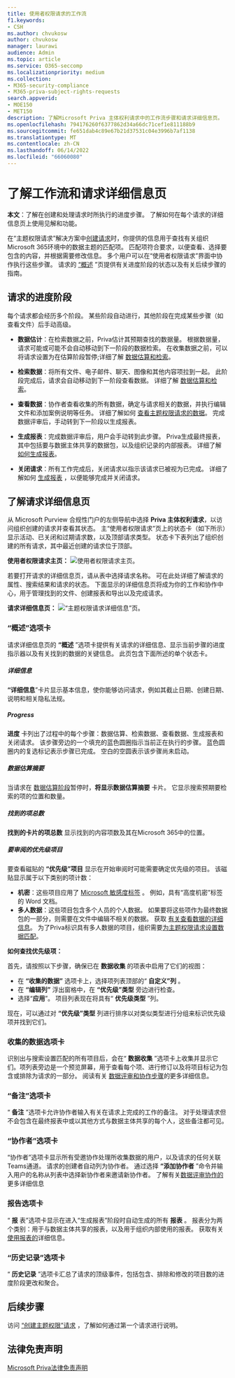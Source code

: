 ```yaml
---
title: 使用者权限请求的工作流
f1.keywords:
- CSH
ms.author: chvukosw
author: chvukosw
manager: laurawi
audience: Admin
ms.topic: article
ms.service: O365-seccomp
ms.localizationpriority: medium
ms.collection:
- M365-security-compliance
- M365-priva-subject-rights-requests
search.appverid:
- MOE150
- MET150
description: 了解Microsoft Priva 主体权利请求中的工作流步骤和请求详细信息页。
ms.openlocfilehash: 794176260f6377862d34a66dc71cef1e811188b9
ms.sourcegitcommit: fe651dab4c89e67b21d37531c04e3996b7af1138
ms.translationtype: MT
ms.contentlocale: zh-CN
ms.lasthandoff: 06/14/2022
ms.locfileid: "66060080"
---
```

# <a name="understand-the-workflow-and-request-details-pages"></a>了解工作流和请求详细信息页

**本文**：了解在创建和处理请求时所执行的进度步骤。 了解如何在每个请求的详细信息页上使用见解和功能。

在“主题权限请求”解决方案中[创建请求](subject-rights-requests-create.md)时，你提供的信息用于查找有关组织Microsoft 365环境中的数据主题的匹配项。 匹配项符合要求，以便查看、选择要包含的内容，并根据需要修改信息。 多个用户可以在“使用者权限请求”界面中协作执行这些步骤。 请求的 [“概述](#overview-tab) ”页提供有关进度阶段的状态以及有关后续步骤的指南。

## <a name="progress-stages-for-requests"></a>请求的进度阶段

每个请求都会经历多个阶段。 某些阶段自动进行，其他阶段在完成某些步骤（如查看文件）后手动高级。

- **数据估计**：在检索数据之前，Priva估计其预期查找的数据量。 根据数据量，请求可能或可能不会自动移动到下一阶段的数据检索。 在收集数据之前，可以将请求设置为在估算阶段暂停;详细了解 [数据估算和检索](subject-rights-requests-data-retrieval.md)。

- **检索数据**：将所有文件、电子邮件、聊天、图像和其他内容项拉到一起。 此阶段完成后，请求会自动移动到下一阶段查看数据。 详细了解 [数据估算和检索](subject-rights-requests-data-retrieval.md)。

- **查看数据**：协作者查看收集的所有数据，确定与请求相关的数据，并执行编辑文件和添加案例说明等任务。 详细了解如何 [查看主题权限请求的数据](subject-rights-requests-data-review.md)。 完成数据评审后，手动转到下一阶段以生成报表。

- **生成报表**：完成数据评审后，用户会手动转到此步骤。 Priva生成最终报表，其中包括要与数据主体共享的数据包，以及组织记录的内部报表。 详细了解 [如何生成报表](subject-rights-requests-reports.md)。

- **关闭请求**：所有工作完成后，关闭请求以指示该请求已被视为已完成。 详细了解如何 [生成报表](subject-rights-requests-reports.md) ，以便能够完成并关闭请求。

## <a name="understanding-the-request-details-page"></a>了解请求详细信息页

从 Microsoft Purview 合规性门户的左侧导航中选择 **Priva 主体权利请求**，以访问组织创建的请求并查看其状态。 主“使用者权限请求”页上的状态卡（如下所示）显示活动、已关闭和过期请求数，以及顶部请求类型。 状态卡下表列出了组织创建的所有请求，其中最近创建的请求位于顶部。

**使用者权限请求主页：** 
![使用者权限请求主页。](../media/priva-srr-overview.png)

若要打开请求的详细信息页，请从表中选择请求名称。 可在此处详细了解请求的属性、搜索结果和请求的状态。 下面显示的详细信息页将成为你的工作和协作中心，用于管理找到的文件、创建报表和导出以及完成请求。

**请求详细信息页：**
![“主题权限请求详细信息”页。](../media/priva-srr-detailspage.png)

### <a name="overview-tab"></a>“概述”选项卡

请求详细信息页的 **“概述** ”选项卡提供有关请求的详细信息、显示当前步骤的进度指示器以及有关找到的数据的关键信息。 此页包含下面所述的单个状态卡。

##### <a name="details"></a>详细信息

**“详细信息**”卡片显示基本信息，使你能够访问请求，例如其截止日期、创建日期、说明和相关隐私法规。

##### <a name="progress"></a>Progress

**进度** 卡列出了过程中的每个步骤：数据估算、检索数据、查看数据、生成报表和关闭请求。 该步骤旁边的一个填充的蓝色圆圈指示当前正在执行的步骤。 蓝色圆圈内的复选标记表示步骤已完成。 空白的空圆表示该步骤尚未启动。

##### <a name="data-estimate-summary"></a>数据估算摘要

当请求在 [数据估算阶段](subject-rights-requests-data-retrieval.md#data-estimate)暂停时，**将显示数据估算摘要** 卡片。 它显示搜索预期要检索的项的位置和数量。

##### <a name="total-number-of-items-found"></a>找到的项总数

**找到的卡片的项总数** 显示找到的内容项数及其在Microsoft 365中的位置。

##### <a name="priority-items-to-review"></a>要审阅的优先级项目

要查看磁贴的 **“优先级”项目** 显示在开始审阅时可能需要确定优先级的项目。 该磁贴显示属于以下类别的项计数：
- **机密**：这些项目应用了 [Microsoft 敏感度标签](/microsoft-365/compliance/sensitivity-labels) 。 例如，具有“高度机密”标签的 Word 文档。 
- **多人数据**：这些项目包含多个人员的个人数据。 如果要将这些项作为最终数据包的一部分，则需要在文件中编辑不相关的数据。 获取 [有关查看数据的详细信息](subject-rights-requests-data-review.md)。 为了Priva标识具有多人数据的项目，组织需要[为主题权限请求设置数据匹配](subject-rights-requests-data-match.md)。

**如何查找优先级项：**

首先，请按照以下步骤，确保已在 **数据收集** 的项表中启用了它们的视图：

- 在 **“收集的数据”** 选项卡上，选择项列表顶部的“ **自定义”列** 。
- 在 **“编辑列”** 浮出窗格中，在 **“优先级”类型** 旁边进行检查。
- 选择“**应用**”。 项目列表现在将具有“ **优先级类型** ”列。

现在，可以通过对 **“优先级”类型** 列进行排序以对类似类型进行分组来标识优先级项并找到它们。

### <a name="data-collected-tab"></a>收集的数据选项卡

识别出与搜索设置匹配的所有项目后，会在“ **数据收集** ”选项卡上收集并显示它们。项列表旁边是一个预览屏幕，用于查看每个项、进行修订以及将项目标记为包含或排除为请求的一部分。 阅读有关 [数据评审和协作步骤](subject-rights-requests-data-review.md)的更多详细信息。

### <a name="notes-tab"></a>“备注”选项卡

“ **备注** ”选项卡允许协作者输入有关在请求上完成的工作的备注。 对于处理请求但不会包含在最终报表中或以其他方式与数据主体共享的每个人，这些备注都可见。

### <a name="collaborators-tab"></a>“协作者”选项卡

“协作者”选项卡显示所有受邀协作处理所收集数据的用户，以及请求的任何关联Teams通道。 请求的创建者自动列为协作者。 通过选择 **“添加协作者** ”命令并输入用户的名称从列表中选择新协作者来邀请新协作者。 了解有关[数据评审协作的](subject-rights-requests-data-review.md#collaboration-for-data-review)更多详细信息

### <a name="reports-tab"></a>报告选项卡

“ **报** 表”选项卡显示在进入“生成报表”阶段时自动生成的所有 **报表** 。 报表分为两个类别：用于与数据主体共享的报表，以及用于组织内部使用的报表。 获取有关 [使用报表的](subject-rights-requests-reports.md)详细信息。

### <a name="history-tab"></a>“历史记录”选项卡

“ **历史记录** ”选项卡汇总了请求的顶级事件，包括包含、排除和修改的项目数的进度阶段更改和聚合。

## <a name="next-steps"></a>后续步骤

访问 [“创建主题权限”请求](subject-rights-requests-create.md) ，了解如何通过第一个请求进行说明。

## <a name="legal-disclaimer"></a>法律免责声明

[Microsoft Priva法律免责声明](priva-disclaimer.md)